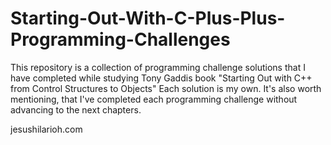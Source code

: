 # Starting-Out-With-C-Plus-Plus-Programming-Challenges

This repository is a collection of programming challenge solutions that I have completed while studying Tony Gaddis book "Starting Out with C++ from Control Structures to Objects" Each solution is my own. It's also worth mentioning, that I've completed each programming challenge without advancing to the next chapters.

jesushilarioh.com
